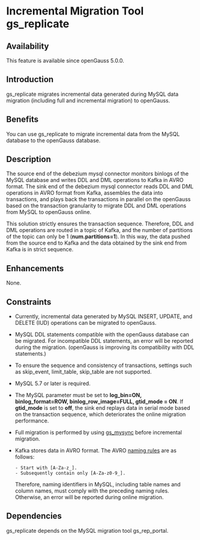 # Incremental Migration Tool gs\_replicate<a name="EN-US_TOPIC_0000001264707837"></a>

## Availability<a name="section56086982"></a>

This feature is available since openGauss 5.0.0.

## Introduction<a name="section35020791"></a>

gs\_replicate migrates incremental data generated during MySQL data migration (including full and incremental migration) to openGauss.

## Benefits<a name="section46751668"></a>

You can use gs\_replicate to migrate incremental data from the MySQL database to the openGauss database.

## Description<a name="section18111828"></a>

The source end of the debezium mysql connector monitors binlogs of the MySQL database and writes DDL and DML operations to Kafka in AVRO format. The sink end of the debezium mysql connector reads DDL and DML operations in AVRO format from Kafka, assembles the data into transactions, and plays back the transactions in parallel on the openGauss based on the transaction granularity to migrate DDL and DML operations from MySQL to openGauss online.

This solution strictly ensures the transaction sequence. Therefore, DDL and DML operations are routed in a topic of Kafka, and the number of partitions of the topic can only be 1 (**num.partitions=1**). In this way, the data pushed from the source end to Kafka and the data obtained by the sink end from Kafka is in strict sequence.

## Enhancements<a name="section28788730"></a>

None.

## Constraints<a name="section06531946143616"></a>

- Currently, incremental data generated by MySQL INSERT, UPDATE, and DELETE (IUD) operations can be migrated to openGauss.

- MySQL DDL statements compatible with the openGauss database can be migrated. For incompatible DDL statements, an error will be reported during the migration. (openGauss is improving its compatibility with DDL statements.)

- To ensure the sequence and consistency of transactions, settings such as skip\_event, limit\_table, skip\_table are not supported.

- MySQL 5.7 or later is required.

- The MySQL parameter must be set to **log\_bin=ON, binlog\_format=ROW, binlog\_row\_image=FULL, gtid\_mode = ON**. If **gtid\_mode** is set to **off**, the sink end replays data in serial mode based on the transaction sequence, which deteriorates the online migration performance.

- Full migration is performed by using [gs_mysync](https://gitcode.com/opengauss/openGauss-tools-chameleon/blob/master/README.en.md) before incremental migration.

- Kafka stores data in AVRO format. The AVRO [naming rules](https://avro.apache.org/docs/1.11.1/specification/#names) are as follows:

  ```
  - Start with [A-Za-z_].
  - Subsequently contain only [A-Za-z0-9_].
  ```

  Therefore, naming identifiers in MySQL, including table names and column names, must comply with the preceding naming rules. Otherwise, an error will be reported during online migration.

## Dependencies<a name="section57771982"></a>

gs_replicate depends on the MySQL migration tool gs_rep\_portal.

